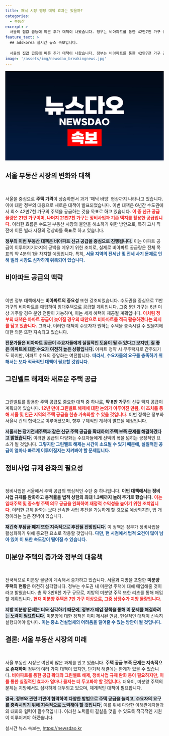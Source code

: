 ```yaml
---
title: 패닉 시장 맹탕 대책 효과는 있을까?
categories:
  - 부동산
excerpt: >
  서울의 집값 급등에 따른 추가 대책이 나왔습니다. 정부는 비아파트를 통한 42만7천 가구 공급을 계획하며, 그린벨트 해제와 정비사업 규제 완화로 아파트 공급을 촉진하겠다고 밝혔습니다. 그러나 실제 수요자들의 갈증을 해소하는 데는 한계가 있을지 우려됩니다.
feature_text: >
  ## adskorea 실시간 뉴스 속보입니다.

  서울의 집값 급등에 따른 추가 대책이 나왔습니다. 정부는 비아파트를 통한 42만7천 가구 공급을 계획하며, 그린벨트 해제와 정비사업 규제 완화로 아파트 공급을 촉진하겠다고 밝혔습니다. 그러나 실제 수요자들의 갈증을 해소하는 데는 한계가 있을지 우려됩니다.
image: '/assets/img/newsdao_breakingnews.jpg'
---
```


<p><img src="/assets/img/newsdao_breakingnews.jpg" alt="adskorea 속보" /></p>

<h2 data-ke-size="size26">서울 부동산 시장의 변화와 대책</h2>

<p data-ke-size="size16">&nbsp;</p> 

<p>서울을 중심으로 <b>주택 가격</b>이 상승하면서 과거 '패닉 바잉' 현상까지 나타나고 있습니다. 이에 대한 정부의 대응으로 새로운 대책이 발표되었습니다. 이번 대책은 6년간 수도권에서 최소 42만7천 가구의 주택을 공급하는 것을 목표로 하고 있습니다. <b><span style="color: #ee2323;">이 중 신규 공급 물량은 21만 가구이며, 나머지 21만7천 가구는 정비사업과 기존 택지를 활용한 공급입니다.</span></b> 이러한 흐름은 수도권 부동산 시장의 불안을 해소하기 위한 방안으로, 특히 고사 직전에 이른 빌라 시장의 정상화를 목표로 하고 있습니다.</p>

<p><b><span style="background-color: #21538527;">정부의 이번 부동산 대책은 비아파트 신규 공급을 중심으로 진행됩니다.</span></b> 이는 아파트 공급이 이루어지기까지의 공백을 메우기 위한 조치로, 실제로 비아파트 공급량은 전체 목표의 약 4분의 1을 차지할 예정입니다. 특히, <b><span style="color: #1a5490;">서울 지역의 전세난 및 전세 사기 문제로 인해 빌라 시장도 심각하게 위축되어 있습니다.</span></b> </p>

<h2 data-ke-size="size26">비아파트 공급의 맥락</h2>

<p data-ke-size="size16">&nbsp;</p>

<p>이번 정부 대책에서는 <b>비아파트의 중요성</b> 또한 강조되었습니다. 수도권을 중심으로 11만 가구의 비아파트를 매입하여 임대주택으로 공급할 계획입니다. 그중 5만 가구는 6년 이상 거주할 경우 분양 전환이 가능하며, 이는 세제 혜택이 제공될 계획입니다. <b><span style="color: #ee2323;">이처럼 정부의 대책은 아파트 공급이 늦어질 경우의 대안으로 비아파트를 적극 활용하겠다는 의지를 담고 있습니다.</span></b> 그러나, 이러한 대책이 수요자가 원하는 주택을 충족시킬 수 있을지에 대한 의문 또한 지속되고 있습니다.</p>

<p><b><span style="background-color: #21538527;">전문가들은 비아파트 공급이 수요자들에게 실질적인 도움이 될 수 있다고 보지만, 질 좋은 아파트에 대한 수요가 여전히 높은 상황입니다.</span></b> 아파트 청약 시 무주택자로 간주되기도 하지만, 아파트 수요의 중앙화는 여전합니다. <b><span style="color: #1a5490;">따라서, 수요자들의 요구를 충족하기 위해서는 보다 적극적인 대책이 필요할 것입니다.</span></b></p>

<h2 data-ke-size="size26">그린벨트 해제와 새로운 주택 공급</h2>

<p data-ke-size="size16">&nbsp;</p>

<p>그린벨트를 활용한 주택 공급도 중요한 대책 중 하나로, <b>약 8만 가구</b>의 신규 택지 공급이 계획되어 있습니다. <b><span style="color: #ee2323;">12년 만에 그린벨트 해제에 대한 논의가 이루어진 만큼, 이 조치를 통해 서울 및 인근 지역의 주택 공급을 한층 가속화할 수 있을 것입니다.</span></b> 이번 정책은 정부와 서울시 간의 협력으로 이루어졌으며, 향후 구체적인 계획이 발표될 예정입니다.</p>

<p><b><span style="background-color: #21538527;">서울시는 장기전세주택과 같은 신규 주택 공급을 확대하여 주택 부족 문제를 해결하겠다고 밝혔습니다.</span></b> 이러한 공급의 다양화는 수요자들에게 선택의 폭을 넓히는 긍정적인 요소가 될 것입니다. <b><span style="color: #1a5490;">그렇지만 그린벨트 해제는 시간이 소요될 수 있기 때문에, 실질적인 공급이 얼마나 빠르게 이루어질지는 지켜봐야 할 문제입니다.</span></b></p>

<h2 data-ke-size="size26">정비사업 규제 완화의 필요성</h2>

<p data-ke-size="size16">&nbsp;</p>

<p>정비사업은 서울에서 주택 공급의 핵심적인 수단 중 하나입니다. <b>이번 대책에서는 정비사업 규제를 완화하고 용적률을 법적 상한의 최대 1.3배까지 늘려 주기로 했습니다.</b> <b><span style="color: #ee2323;">이는 임대주택 및 중소형 주택 의무 공급을 완화하여 재정적 수익성을 높이기 위한 조치입니다.</span></b> 이러한 규제 완화는 보다 신속한 사업 추진을 가능하게 할 것으로 예상되지만, 법 개정이라는 높은 장벽이 있습니다.</p>

<p><b><span style="background-color: #21538527;">재건축 부담금 폐지 또한 지속적으로 추진될 전망입니다.</span></b> 이 정책은 정부가 정비사업을 활성화하기 위해 중요한 요소로 작용할 것입니다. <b><span style="color: #1a5490;">다만, 현 시점에서 법적 요건이 많이 남아 있어 이 또한 속도감이 떨어질 수 있습니다.</span></b></p>

<h2 data-ke-size="size26">미분양 주택의 증가와 정부의 대응책</h2>

<p data-ke-size="size16">&nbsp;</p>

<p>전국적으로 미분양 물량이 계속해서 증가하고 있습니다. 서울과 지방을 포함한 <b>미분양 주택의 현황</b>은 여전히 심각합니다. 정부는 수도권 내 미분양 주택에 대해 매입해줄 것이라고 밝혔습니다. 총 약 3만6천 가구 규모로, 지방의 미분양 주택 또한 리츠를 통해 매입할 계획입니다. <b><span style="color: #ee2323;">현재 미분양 주택은 7만 가구 이상으로, 그중 상당수가 지방 물량입니다.</span></b></p>

<p><b><span style="background-color: #21538527;">지방 미분양 문제는 더욱 심각하기 때문에, 정부가 매입 정책을 통해 이 문제를 해결하려는 노력이 필요합니다.</span></b> 미분양에 대한 정책은 이미 제시된 만큼, 현실적인 대책이 신속히 실행되어야 합니다. <b><span style="color: #1a5490;">이는 중소 건설업체의 어려움을 덜어줄 수 있는 방안이 될 것입니다.</span></b></p>

<h2 data-ke-size="size26">결론: 서울 부동산 시장의 미래</h2>

<p data-ke-size="size16">&nbsp;</p>

<p>서울 부동산 시장은 여전히 많은 과제를 안고 있습니다. <b>주택 공급 부족 문제는 지속적으로 존재하며</b> 정부의 여러 가지 대책이 있지만, 단기적 해결에는 한계가 있을 수 있습니다. <b><span style="color: #ee2323;">비아파트를 통한 공급 확대와 그린벨트 해제, 정비사업 규제 완화 등이 필요하지만, 이를 통한 실질적인 효과가 얼마나 클지는 더 두고봐야 할 것입니다.</span></b> 더욱이, 미분양 주택의 문제는 지방에서도 심각하게 대두되고 있으며, 체계적인 대책이 필요합니다. </p>

<p><b><span style="background-color: #21538527;">결국, 정부와 관련 기관이 협력하여 다양한 방법으로 주택 공급을 늘리고, 수요자의 요구를 충족시키기 위해 지속적으로 노력해야 할 것입니다.</span></b> 이를 위해 다양한 이해관계자들과의 대화와 협력이 필수적입니다. 이러한 노력들이 결실을 맺을 수 있도록 적극적인 지원이 이루어져야 하겠습니다.</p>
실시간 뉴스 속보는, <a href="https://newsdao.kr" rel="dofollow">https://newsdao.kr</a>


